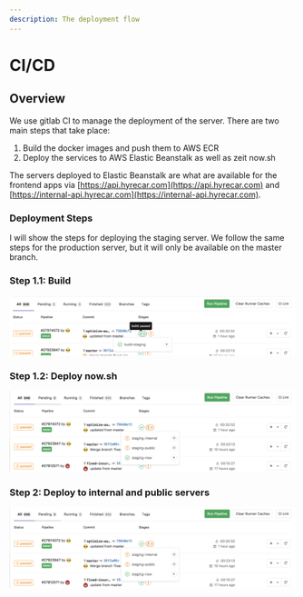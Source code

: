 ```yaml
---
description: The deployment flow
---
```


# CI/CD

## Overview

We use gitlab CI to manage the deployment of the server. There are two main steps that take place:

1. Build the docker images and push them to AWS ECR
2. Deploy the services to AWS Elastic Beanstalk as well as zeit now.sh

The servers deployed to Elastic Beanstalk are what are available for the frontend apps via [https://api.hyrecar.com](https://api.hyrecar.com) and [https://internal-api.hyrecar.com](https://internal-api.hyrecar.com).

### Deployment Steps

I will show the steps for deploying the staging server. We follow the same steps for the production server, but it will only be available on the master branch.

### Step 1.1: Build

![](../../.gitbook/assets/screen-shot-2018-08-15-at-12.23.12-pm.png)

### Step 1.2: Deploy now.sh

![](../../.gitbook/assets/screen-shot-2018-08-15-at-12.26.52-pm.png)

### Step 2: Deploy to internal and public servers

![](../../.gitbook/assets/screen-shot-2018-08-15-at-12.26.52-pm.png)



